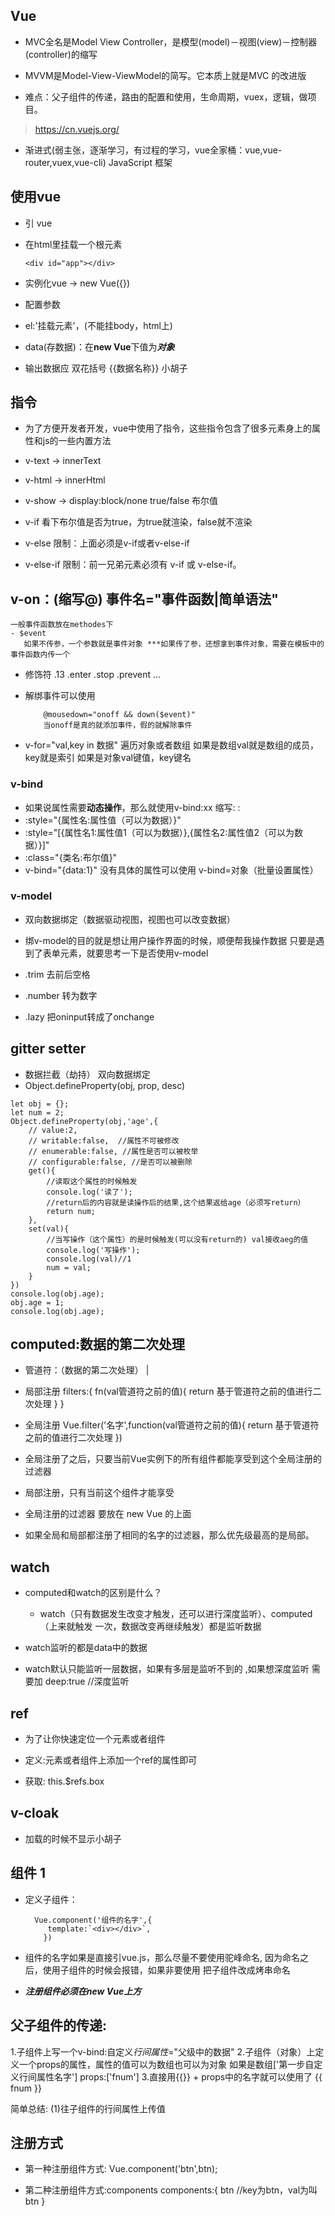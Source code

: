 ## Vue
- MVC全名是Model View Controller，是模型(model)－视图(view)－控制器(controller)的缩写
- MVVM是Model-View-ViewModel的简写。它本质上就是MVC 的改进版

- 难点：父子组件的传递，路由的配置和使用，生命周期，vuex，逻辑，做项目。

> https://cn.vuejs.org/

- 渐进式(弱主张，逐渐学习，有过程的学习，vue全家桶：vue,vue-router,vuex,vue-cli) JavaScript 框架

## 使用vue
 - 引 vue
 - 在html里挂载一个根元素
   ```
   <div id="app"></div>
   ```
 - 实例化vue -> new Vue({})

 - 配置参数
  - el:'挂载元素'，(不能挂body，html上)
  - data(存数据)：在**new Vue**下值为***对象***
  - 输出数据应 双花括号 {{数据名称}} 小胡子

## 指令
  - 为了方便开发者开发，vue中使用了指令，这些指令包含了很多元素身上的属性和js的一些内置方法

- v-text -> innerText
- v-html -> innerHtml
- v-show -> display:block/none true/false 布尔值

- v-if 看下布尔值是否为true，为true就渲染，false就不渲染

- v-else 限制：上面必须是v-if或者v-else-if  

-  v-else-if 限制：前一兄弟元素必须有 v-if 或 v-else-if。

## v-on：(缩写@) 事件名="事件函数|简单语法"
    一般事件函数放在methodes下
    - $event 
       如果不传参，一个参数就是事件对象 ***如果传了参，还想拿到事件对象，需要在模板中的事件函数内传一个
- 修饰符 .13 .enter .stop .prevent ...

- 解绑事件可以使用
  ```
      @mousedown="onoff && down($event)"
      当onoff是真的就添加事件，假的就解除事件
  ```

- v-for="val,key in 数据"  遍历对象或者数组
    如果是数组val就是数组的成员，key就是索引
    如果是对象val键值，key键名

### v-bind
- 如果说属性需要**动态操作**，那么就使用v-bind:xx  缩写:  :
- :style="{属性名:属性值（可以为数据）}"
- :style="[{属性名1:属性值1（可以为数据）},{属性名2:属性值2（可以为数据）}]"
- :class="{类名:布尔值}"
-  v-bind="{data:1}"  没有具体的属性可以使用       v-bind=对象（批量设置属性）

### v-model
- 双向数据绑定（数据驱动视图，视图也可以改变数据）
- 绑v-model的目的就是想让用户操作界面的时候，顺便帮我操作数据
   只要是遇到了表单元素，就要思考一下是否使用v-model

- .trim 去前后空格
- .number 转为数字
- .lazy 把oninput转成了onchange

## gitter  setter 
- 数据拦截（劫持）  双向数据绑定
-  Object.defineProperty(obj, prop, desc)
```
let obj = {}; 
let num = 2;
Object.defineProperty(obj,'age',{
    // value:2,
    // writable:false,  //属性不可被修改
    // enumerable:false, //属性是否可以被枚举
    // configurable:false, //是否可以被删除
    get(){
        //读取这个属性的时候触发
        console.log('读了');
        //return后的内容就是读操作后的结果,这个结果返给age（必须写return）
        return num;
    },
    set(val){
        //当写操作（这个属性）的是时候触发(可以没有return的) val接收aeg的值
        console.log('写操作');
        console.log(val)//1
        num = val;
    }
})
console.log(obj.age);
obj.age = 1;
console.log(obj.age);
```

## computed:数据的第二次处理
- 管道符：（数据的第二次处理） |

- 局部注册
   filters:{
     fn(val管道符之前的值){
        return 基于管道符之前的值进行二次处理
     }
   }
- 全局注册
   Vue.filter('名字',function(val管道符之前的值){
     return 基于管道符之前的值进行二次处理
   })

- 全局注册了之后，只要当前Vue实例下的所有组件都能享受到这个全局注册的过滤器
- 局部注册，只有当前这个组件才能享受

- 全局注册的过滤器 要放在 new Vue 的上面

- 如果全局和局部都注册了相同的名字的过滤器，那么优先级最高的是局部。

## watch 
- computed和watch的区别是什么？
  -  watch（只有数据发生改变才触发，还可以进行深度监听）、computed（上来就触发    一次，数据改变再继续触发）都是监听数据

- watch监听的都是data中的数据

- watch默认只能监听一层数据，如果有多层是监听不到的 ,如果想深度监听 需要加       deep:true //深度监听

## ref
-  为了让你快速定位一个元素或者组件

- 定义:元素或者组件上添加一个ref的属性即可
    <div ref="box">
- 获取: this.$refs.box

## v-cloak 
- 加载的时候不显示小胡子

## 组件 1
- 定义子组件：
  ```
    Vue.component('组件的名字',{
       template:`<div></div>`,
      })
  ```
- 组件的名字如果是直接引vue.js，那么尽量不要使用驼峰命名,
  因为命名之后，使用子组件的时候会报错，如果非要使用 把子组件改成烤串命名

- ***注册组件必须在new Vue上方***


## 父子组件的传递:
  1.子组件上写一个v-bind:自定义*行间属性*="父级中的数据"
  2.子组件（对象）上定义一个props的属性，属性的值可以为数组也可以为对象
      如果是数组['第一步自定义行间属性名字']
          props:['fnum']
  3.直接用{{}} + props中的名字就可以使用了
          {{ fnum }}

  简单总结:
      (1)往子组件的行间属性上传值

## 注册方式
- 第一种注册组件方式:
  Vue.component('btn',btn);

- 第二种注册组件方式:components
  components:{
    btn //key为btn，val为叫btn
  }